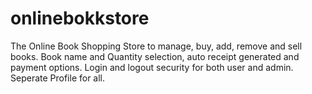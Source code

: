 # onlinebokkstore
The Online Book Shopping Store to manage, buy, add, remove and sell books. Book name and Quantity selection, auto receipt generated and payment options. Login and logout security for both user and admin. Seperate Profile for all.
